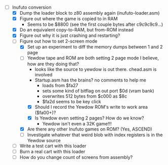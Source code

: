 - [ ] Inufuto conversion
    - [x] Dump the loader block to z80 assembly again (inufuto-loader.asm)
    - [x] Figure out where the game is copied to in RAM
        - Seems to be $8800 (see the first couple bytes after c9c9c9c9...)
    - [x] Do an equivalent copy-to-RAM, but from-ROM instead
    - [x] Figure out why it is just crashing and restarting?
    - [ ] Figure out how to set 2-screen mode
        - [x] Set up an experiment to diff the memory dumps between 1 and 2 page
        - [ ] Yewdow tape and ROM are both setting 2 page mode I believe, how are they doing that?
            - looks like the source to yewdow is out there. chead.asm is involved
            - Startup.asm has the brains? no comments to help me
                - loads from $fa27
                - sets some kind of bitflag on out port $0d (vram bank)
                - overwrites 512 bytes from $c000 as $8c
                - $fa2d seems to be key click
            - [x] Should I record the Yewdow ROM's write to work area ($fa00+)?
            - [x] Is Yewdow even setting 2 pages? How do we know?
                - Yewdow isn't even a 32K game!!!
        - [x] Are there any other Inufuto games on ROM? (Yes, ASCEND)
        - [ ] Investigate whatever that weird blob with index registers is in the Yewdow source
    - [ ] Write a test cart with this loader
    - [ ] Burn a real cart with this loader
    - [ ] How do you change count of screens from assembly?
